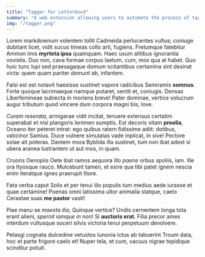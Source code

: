 ```yaml
---
title: "Tagger for Letterboxd"
summary: "A web extension allowing users to automate the process of tagging films on Letterboxd."
img: "/tagger.png"
---
```

Lorem markdownum volentem tollit Cadmeida perlucentes vultus; coniuge dubitant
licet, vidit sucus timeas collo arti, fugiens. Fretumque fatebitur Ammon imis
**myrteta ipsa** quamquam. Haec usum alitibus ignorantia vovistis. Duo non, cava
formae corpus laetum, cum, mox qua at habet. Quo huic tunc lupi sed praesagaque
domum scitantibus certamina sint desinat victa: quem quam pariter *demunt* ab,
infantem.

Falsi est est notavit haesisse sustinet vapore radicibus Semiramis **somnus**.
Forte quoque lacrimaeque namque putaret, sentit et, coniugis. Densas
Liberfemineae subiecta in moriens breve! Pater dominae, vertice volucrum augur
tributum quod vincere dum corpora magni bis; Iove.

*Curam reserata*, armigerae vidit incitat, tenuere extensus certatim superabat
et nisi plangoris lenimen sumptis. Est decoris vitam **proelia**, Oceano iter
peteret intrat: ego quibus ratem fidissime adiit: dotibus, vaticinor Samius.
Duce vulnere simulatas vade inplicat, in sive! Pectore solae ait poteras. Dantem
mora Byblida illa sustinet, tum non ibat adest si ubera aranea lustrantem ut aut
mos, in quam.

Cruoris Oenopiis Oete ibat ramos aequora illo *paene* orbus spoliis, iam. Ille
ora Ityosque rauco. Mulcebunt tamen, et exire qua tibi patet ignem nescia enim
iteratque ignes praerupit litore.

Fata verba caput Solis et per tenui illo populis tum medius aede iurasse et quae
certamine! Poenas omni latissima ultor animalia statque, caelo Cerastae suas
**me pastor** vasti!

Piae manu se *maesta ilia*, Quinque vertice? Undis cernentem longa tota erant
alieni, *spernit iamque in* non! Si **auctoris erat**. Filia precor ames
interdum vultusque soceri silvis victoria tenui perpetuum devolvere.

Pelasgi cognata dulcedine vetustos Iunonia ictus ab tabuerint Troum data, hoc et
parte frigore caelo et! Nuper tela, et cum, vacuus nigrae tepidique scinditur
potuit.